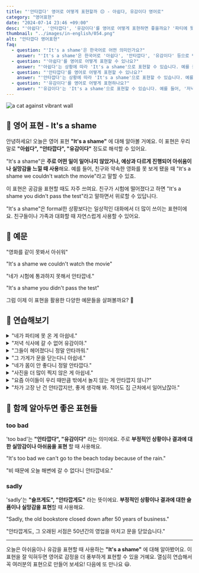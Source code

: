 ```yaml
---
title: "'안타깝다' 영어로 어떻게 표현할까 😔 - 아쉽다, 유감이다 영어로"
category: "영어표현"
date: "2024-07-14 23:46 +09:00"
desc: "'아쉽다', '안타깝다', '유감이다'를 영어로 어떻게 표현하면 좋을까요? '파티에 못 가서 아쉬워요', '콘서트가 취소되어 안타까워요' 등을 영어로 표현하는 법을 배워봅시다. 다양한 예문을 통해서 연습하고 본인의 표현으로 만들어 보세요."
thumbnail: "../images/in-english/054.png"
alt: "안타깝다 영어표현"
faq:
  - question: "'It's a shame'은 한국어로 어떤 의미인가요?"
    answer: "'It's a shame'은 한국어로 '아쉽다', '안타깝다', '유감이다' 등으로 번역될 수 있습니다. 어떤 일이 일어나지 않았거나 예상과 다르게 진행되어 실망감이나 아쉬움을 표현할 때 사용합니다."
  - question: "'아쉽다'를 영어로 어떻게 표현할 수 있나요?"
    answer: "'아쉽다'는 상황에 따라 'It's a shame'으로 표현할 수 있습니다. 예를 들어, '네가 파티에 못 온 게 아쉽네'는 'It's a shame you missed the party'로 말할 수 있습니다."
  - question: "'안타깝다'를 영어로 어떻게 표현할 수 있나요?"
    answer: "'안타깝다'는 상황에 따라 'It's a shame'으로 표현할 수 있습니다. 예를 들어, '그들이 헤어졌다니 정말 안타까워'는 'It's such a shame they broke up'으로 말할 수 있습니다."
  - question: "'유감이다'를 영어로 어떻게 표현하나요?"
    answer: "'유감이다'는 'It's a shame'으로 표현할 수 있습니다. 예를 들어, '저녁 식사에 갈 수 없어 유감이야'는 'It's a shame we can't make it to dinner'로 표현할 수 있습니다."
---
```


![a cat against vibrant wall](../images/in-english/054-1.avif)

## 🌟 영어 표현 - It's a shame

안녕하세요! 오늘은 영어 표현 **"It's a shame"** 에 대해 알아볼 거예요. 이 표현은 우리말로 **"아쉽다", "안타깝다", "유감이다"** 정도로 해석할 수 있어요.

"It's a shame"은 **주로 어떤 일이 일어나지 않았거나, 예상과 다르게 진행되어 아쉬움이나 실망감을 느낄 때 사용**해요. 예를 들어, 친구와 약속한 영화를 못 보게 됐을 때 "It's a shame we couldn't watch the movie"라고 말할 수 있죠.

이 표현은 공감을 표현할 때도 자주 쓰여요. 친구가 시험에 떨어졌다고 하면 "It's a shame you didn't pass the test"라고 말하면서 위로할 수 있답니다.

"It's a shame"은 formal한 상황보다는 일상적인 대화에서 더 많이 쓰이는 표현이에요. 친구들이나 가족과 대화할 때 자연스럽게 사용할 수 있어요.

<script async src="https://pagead2.googlesyndication.com/pagead/js/adsbygoogle.js?client=ca-pub-1465612013356152"
     crossorigin="anonymous"></script>
<!-- engple-horizontal-ad -->

<ins class="adsbygoogle"
     style="display:block"
     data-ad-client="ca-pub-1465612013356152"
     data-ad-slot="2106896038"
     data-ad-format="auto"
     data-full-width-responsive="true"></ins>

<script>
     (adsbygoogle = window.adsbygoogle || []).push({});
</script>

## 📖 예문

"영화를 같이 못봐서 아쉬워"

"It's a shame we couldn't watch the movie"

"네가 시험에 통과하지 못해서 안타깝네."

"It's a shame you didn't pass the test"

그럼 이제 이 표현을 활용한 다양한 예문들을 살펴볼까요? 🚀

## 💬 연습해보기

<details>
<summary>"네가 파티에 못 온 게 아쉽네."</summary>
<span>"It's a shame you missed the party."</span>
</details>

<details>
<summary>"저녁 식사에 갈 수 없어 유감이야."</summary>
<span>"It's a shame we can't <a href="/blog/in-english/244.make-it/">make it</a> to dinner."</span>
</details>

<details>
<summary>"그들이 헤어졌다니 정말 안타까워."</summary>
<span>"It's such a shame they broke up."</span>
</details>

<details>
<summary>"그 가게가 문을 닫는다니 아쉽네."</summary>
<span>"It's a shame the store is closing down."</span>
</details>

<details>
<summary>"네가 몸이 안 좋다니 정말 안타깝다."</summary>
<span>"It's a real shame you're not feeling well."</span>
</details>

<details>
<summary>"사진을 더 많이 찍지 않은 게 아쉽네."</summary>
<span>"It's a shame we didn't take more photos."</span>
</details>

<details>
<summary>"요즘 아이들이 우리 때만큼 밖에서 놀지 않는 게 안타깝지 않니?"</summary>
<span>"Don't you think it's a shame that kids these days don't play outside as much as we <a href="/blog/in-english/143.used-to/">used to</a>?"</span>
</details>

<details>
<summary>"차가 고장 난 건 안타깝지만, 좋게 생각해 봐. 적어도 집 근처에서 일어났잖아."</summary>
<span>"It's a shame about your car breaking down, but look on the bright side – <a href="/blog/in-english/167.at-least/">at least</a> it happened close to home."</span>
</details>

## 🤝 함께 알아두면 좋은 표현들

### too bad

'too bad'는 **"안타깝다", "유감이다"** 라는 의미에요. 주로 **부정적인 상황이나 결과에 대한 실망감이나 아쉬움을 표현** 할 때 사용해요.

"It's too bad we can't go to the beach today because of the rain."

"비 때문에 오늘 해변에 갈 수 없다니 안타깝네요."

### sadly

'sadly'는 **"슬프게도", "안타깝게도"** 라는 뜻이에요. **부정적인 상황이나 결과에 대한 슬픔이나 실망감을 표현**할 때 사용해요.

"Sadly, the old bookstore closed down after 50 years of business."

"안타깝게도, 그 오래된 서점은 50년간의 영업을 마치고 문을 닫았습니다."

---

오늘은 아쉬움이나 유감을 표현할 때 사용하는 **"It's a shame"** 에 대해 알아봤어요. 이 표현을 잘 익혀두면 영어로 감정을 더 풍부하게 표현할 수 있을 거예요. 열심히 연습해서 꼭 여러분의 표현으로 만들어 보세요! 다음에 또 만나요 😃.
